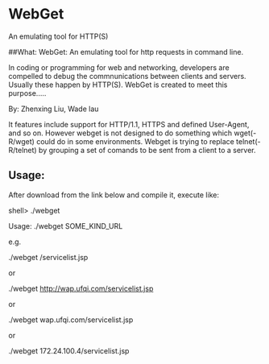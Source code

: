 # WebGet
An emulating tool for HTTP(S)

##What:
WebGet: An emulating tool for http requests in command line.

In coding or programming for web and networking, developers are compelled to debug the commnunications between clients and servers. Usually these happen by HTTP(S). WebGet is created to meet this purpose.....

By: Zhenxing Liu, Wade lau

It features include support for HTTP/1.1, HTTPS and defined User-Agent, and so on. 
However webget is not designed to do something which wget(-R/wget) could do in some environments. 
Webget is trying to replace telnet(-R/telnet) by grouping a set of comands to be sent from a client to a server. 

## Usage: 
After download from the link below and compile it, execute like:

shell> ./webget 

Usage: ./webget SOME_KIND_URL

e.g.

./webget /servicelist.jsp 

or 

./webget http://wap.ufqi.com/servicelist.jsp 

or 

./webget wap.ufqi.com/servicelist.jsp 

or 

./webget 172.24.100.4/servicelist.jsp 
